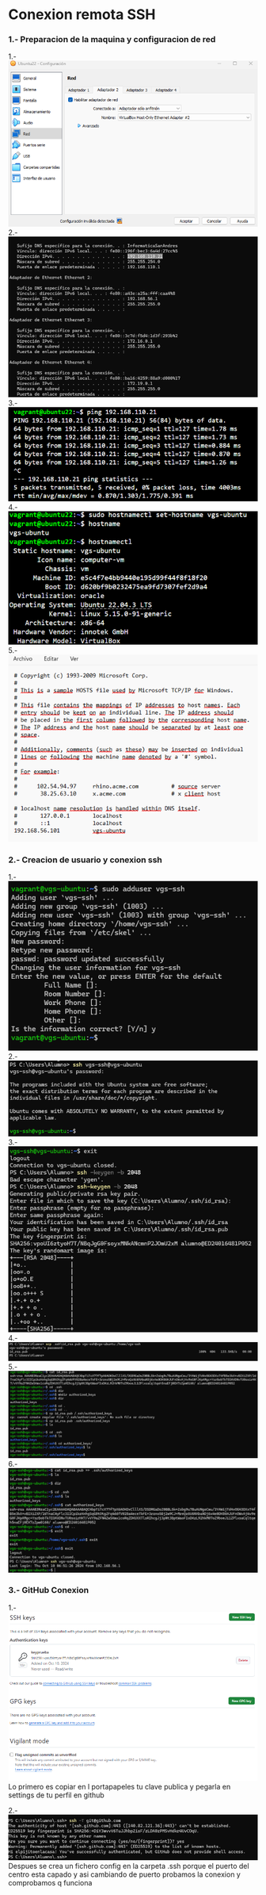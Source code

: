 # Conexion remota SSH

### 1.- Preparacion de la maquina y configuracion de red

1.- ![paso 1](imagenes/captura1.png)
2.- ![paso 1](imagenes/captura2.png)
3.- ![paso 1](imagenes/captura3.png)
4.- ![paso 1](imagenes/captura4.png)
5.- ![paso 1](imagenes/captura5.png)

### 2.- Creacion de usuario y conexion ssh

1.- ![paso 1](imagenes/captura6.png)
2.- ![paso 1](imagenes/captura7.png)
3.- ![paso 1](imagenes/captura8.png)
4.- ![paso 1](imagenes/captura9.png)
5.- ![paso 1](imagenes/captura10.png)
6.- ![paso 1](imagenes/captura11.png)


### 3.- GitHub Conexion

1.- ![paso 1](imagenes/captura12.png)
Lo primero es copiar en l portapapeles tu clave publica y pegarla en settings de tu perfil en github

2.- ![paso 1](imagenes/captura13.png)
Despues se crea un fichero config en la carpeta .ssh porque el puerto del centro esta capado y asi cambiando de puerto probamos la conexion y comprobamos q funciona